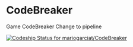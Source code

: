 # CodeBreaker
Game CodeBreaker
Change to pipeline

[ ![Codeship Status for mariogarciat/CodeBreaker](https://app.codeship.com/projects/cc3fb7b0-c1a0-0136-7830-760e7cfc4e7d/status?branch=master)](https://app.codeship.com/projects/313708)

